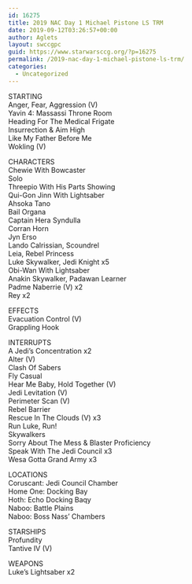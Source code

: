 ```yaml
---
id: 16275
title: 2019 NAC Day 1 Michael Pistone LS TRM
date: 2019-09-12T03:26:57+00:00
author: Aglets
layout: swccgpc
guid: https://www.starwarsccg.org/?p=16275
permalink: /2019-nac-day-1-michael-pistone-ls-trm/
categories:
  - Uncategorized
---
```

STARTING  
Anger, Fear, Aggression (V)  
Yavin 4: Massassi Throne Room  
Heading For The Medical Frigate  
Insurrection & Aim High  
Like My Father Before Me  
Wokling (V)

CHARACTERS  
Chewie With Bowcaster  
Solo  
Threepio With His Parts Showing  
Qui-Gon Jinn With Lightsaber  
Ahsoka Tano  
Bail Organa  
Captain Hera Syndulla  
Corran Horn  
Jyn Erso  
Lando Calrissian, Scoundrel  
Leia, Rebel Princess  
Luke Skywalker, Jedi Knight x5  
Obi-Wan With Lightsaber  
Anakin Skywalker, Padawan Learner  
Padme Naberrie (V) x2  
Rey x2

EFFECTS  
Evacuation Control (V)  
Grappling Hook

INTERRUPTS  
A Jedi&#8217;s Concentration x2  
Alter (V)  
Clash Of Sabers  
Fly Casual  
Hear Me Baby, Hold Together (V)  
Jedi Levitation (V)  
Perimeter Scan (V)  
Rebel Barrier  
Rescue In The Clouds (V) x3  
Run Luke, Run!  
Skywalkers  
Sorry About The Mess & Blaster Proficiency  
Speak With The Jedi Council x3  
Wesa Gotta Grand Army x3

LOCATIONS  
Coruscant: Jedi Council Chamber  
Home One: Docking Bay  
Hoth: Echo Docking Baqy  
Naboo: Battle Plains  
Naboo: Boss Nass&#8217; Chambers

STARSHIPS  
Profundity  
Tantive IV (V)

WEAPONS  
Luke&#8217;s Lightsaber x2